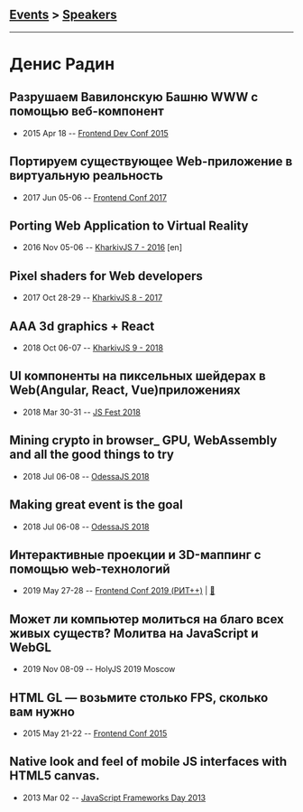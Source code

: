 ## [Events](../README.md) > [Speakers](../speakers.md)
---

# Денис Радин

## Разрушаем Вавилонскую Башню WWW с помощью веб-компонент
- 2015 Apr 18 -- [Frontend Dev Conf 2015](https://www.youtube.com/watch?v=abc6pAeLbpw)    
## Портируем существующее Web-приложение в виртуальную реальность
- 2017 Jun 05-06 -- [Frontend Conf 2017](https://www.youtube.com/watch?v=U9EQWmUKZPE)    
## Porting Web Application to Virtual Reality
- 2016 Nov 05-06 -- [KharkivJS 7 - 2016](https://www.youtube.com/watch?v=Fen3AS7SAPk) [en]   
## Pixel shaders for Web developers
- 2017 Oct 28-29 -- [KharkivJS 8 - 2017](https://www.youtube.com/watch?v=TjcfdEshH4w)    
## AAA 3d graphics + React
- 2018 Oct 06-07 -- [KharkivJS 9 - 2018](https://www.youtube.com/watch?v=57hMzrvZEsE)    
## UI компоненты на пиксельных шейдерах в Web(Angular, React, Vue)приложениях
- 2018 Mar 30-31 -- [JS Fest 2018](https://www.youtube.com/watch?v=HAM6dB22dm4)    
## Mining crypto in browser_ GPU, WebAssembly and all the good things to try
- 2018 Jul 06-08 -- [OdessaJS 2018](https://youtu.be/ubvMN_IC8wc)    
## Making great event is the goal
- 2018 Jul 06-08 -- [OdessaJS 2018](https://youtu.be/NSVfZ_Oujx8)    
## Интерактивные проекции и 3D-маппинг с помощью web-технологий
- 2019 May 27-28 -- [Frontend Conf 2019 (РИТ++)](https://www.youtube.com/watch?v=EKHP2y2BGf0)  | [:notebook:](https://www.dropbox.com/sh/kg71jju3yvj5jqw/AAC4jkyG4I9bshAPmrI1zvqya/FC.%20%D0%94%D0%B5%D0%BB%D0%B8%2B%D0%9A%D0%B0%D0%BB%D1%8C%D0%BA%D1%83%D1%82%D1%82%D0%B0/27.05/4.%D0%98%D0%BD%D1%82%D0%B5%D1%80%D0%B0%D0%BA%D1%82%D0%B8%D0%B2%D0%BD%D1%8B%D0%B5%20%D0%BF%D1%80%D0%BE%D0%B5%D0%BA%D1%86%D0%B8%D0%B8%20%D0%B8%203D-%D0%BC%D0%B0%D0%BF%D0%BF%D0%B8%D0%BD%D0%B3%20%D1%81%20%D0%BF%D0%BE%D0%BC%D0%BE%D1%89%D1%8C%D1%8E%20web-%D1%82%D0%B5%D1%85%D0%BD%D0%BE%D0%BB%D0%BE%D0%B3%D0%B8%D0%B9_%D0%94%D0%B5%D0%BD%D0%B8%D1%81%20%D0%A0%D0%B0%D0%B4%D0%B8%D0%BD_%D0%B2%D0%B5%D1%80.1.pdf?dl=0)  
## Может ли компьютер молиться на благо всех живых существ? Молитва на JavaScript и WebGL
- 2019 Nov 08-09 -- HolyJS 2019 Moscow    
## HTML GL — возьмите столько FPS, сколько вам нужно
- 2015 May 21-22 -- [Frontend Conf 2015](https://www.youtube.com/watch?v=pdJbANfkcu4)    
## Native look and feel of mobile JS interfaces with     HTML5 canvas.
- 2013 Mar 02 -- [JavaScript Frameworks Day 2013](http://frameworksdays.com/event/js-frameworks-day-2013/review/Native-look-and-feel-of-mobile-JS-interfaces-with-HTML5-canvas)    
